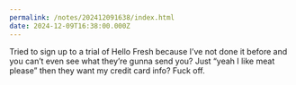 ```yaml
---
permalink: /notes/202412091638/index.html
date: 2024-12-09T16:38:00.000Z
---
```


Tried to sign up to a trial of Hello Fresh because I’ve not done it before and you can’t even see what they’re gunna send you? Just “yeah I like meat please” then they want my credit card info? Fuck off.